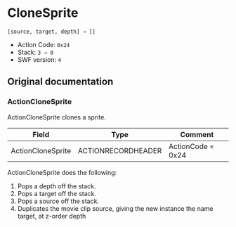 # CloneSprite

```
[source, target, depth] → []
```

- Action Code: `0x24`
- Stack: `3 → 0`
- SWF version: `4`

## Original documentation

### ActionCloneSprite

ActionCloneSprite clones a sprite.

| Field             | Type               | Comment           |
|-------------------|--------------------|-------------------|
| ActionCloneSprite | ACTIONRECORDHEADER | ActionCode = 0x24 |

ActionCloneSprite does the following:
1. Pops a depth off the stack.
2. Pops a target off the stack.
3. Pops a source off the stack.
4. Duplicates the movie clip source, giving the new instance the name target, at z-order depth
